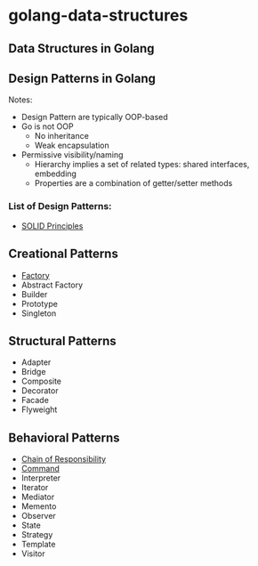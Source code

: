 # golang-data-structures

## Data Structures in Golang

## Design Patterns in Golang

Notes:
- Design Pattern are typically OOP-based
- Go is not OOP
  - No inheritance
  - Weak encapsulation
- Permissive visibility/naming
  - Hierarchy implies a set of related types: shared interfaces, embedding
  - Properties are a combination of getter/setter methods

### List of Design Patterns:

- [SOLID Principles](patterns/solid/solid.srp.go)

## Creational Patterns
- [Factory](patterns/factory/structure.go)
- Abstract Factory
- Builder
- Prototype
- Singleton


## Structural Patterns

- Adapter
- Bridge
- Composite
- Decorator
- Facade
- Flyweight

## Behavioral Patterns

- [Chain of Responsibility](patterns/ChainResponsability/README.md)
- [Command](patterns/command/README.md)
- Interpreter
- Iterator
- Mediator
- Memento
- Observer
- State
- Strategy
- Template
- Visitor

